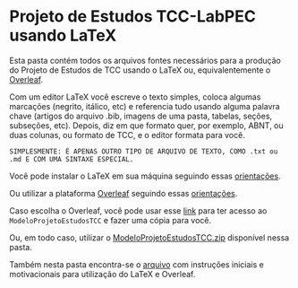 # Projeto de Estudos TCC-LabPEC usando LaTeX

Esta pasta contém todos os arquivos fontes necessários para a produção do Projeto de Estudos de TCC usando o LaTeX ou, equivalentemente o [Overleaf](https://www.overleaf.com).

Com um editor LaTeX você escreve o texto simples, coloca algumas marcações (negrito, itálico, etc) e referencia tudo usando alguma palavra chave (artigos do arquivo .bib, imagens de uma pasta, tabelas, seções, subseções, etc). Depois, diz em que formato quer, por exemplo, ABNT, ou duas colunas, ou formato de TCC, e o editor formata para você.

`SIMPLESMENTE: É APENAS OUTRO TIPO DE ARQUIVO DE TEXTO, COMO .txt ou .md E COM UMA SINTAXE ESPECIAL.`

Você pode instalar o LaTeX em sua máquina seguindo essas [orientações](https://github.com/abntex/abntex2/wiki/Instalacao).

Ou utilizar a plataforma [Overleaf](https://www.overleaf.com) seguindo essas [orientações](https://pt.overleaf.com/learn/latex/Tutorials).

Caso escolha o Overleaf, você pode usar esse [link](https://www.overleaf.com/read/gmpdsmsdhqkn) para ter acesso ao `ModeloProjetoEstudosTCC` e fazer uma cópia para você.

Ou, em todo caso, utilizar o [ModeloProjetoEstudosTCC.zip](ModeloProjetoEstudosTCC.zip) disponível nessa pasta.

Também nesta pasta encontra-se o [arquivo](Fonseca_2020) com instruções iniciais e motivacionais para utilização do LaTeX e Overleaf.
